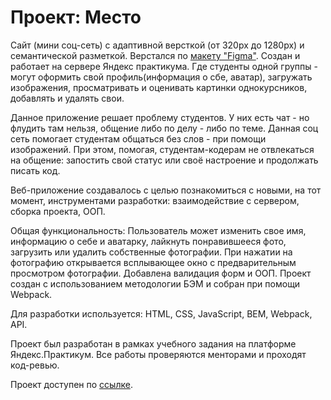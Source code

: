 # Проект: Место

Сайт (мини соц-сеть) с адаптивной версткой (от 320px до 1280px) и семантической разметкой. Верстался по [макету "Figma"](https://www.figma.com/file/2cn9N9jSkmxD84oJik7xL7/JavaScript.-Sprint-4?node-id=0%3A1). Создан и работает на сервере Яндекс практикума. Где студенты одной группы - могут оформить свой профиль(информация о сбе, аватар), загружать изображения, просматривать и оценивать картинки однокурсников, добавлять и удалять свои.

Данное приложение решает проблему студентов. У них есть чат - но флудить там нельзя, общение либо по делу - либо по теме. Данная соц сеть помогает студентам общаться без слов - при помощи изображений. При этом, помогая, студентам-кодерам не отвлекаться на общение: запостить свой статус или своё настроение и продолжать писать код.

Веб-приложение создавалось с целью познакомиться с новыми, на тот момент, инструментами разработки: взаимодействие с сервером, сборка проекта, ООП.

Общая функциональность: 
Пользователь может изменить свое имя, информацию о себе и аватарку, лайкнуть понравившееся фото, загрузить или удалить собственные фотографии. При нажатии на фотографию открывается всплывающее окно с предварительным просмотром фотографии. Добавлена валидация форм и ООП. Проект создан с использованием методологии БЭМ и собран при помощи Webpack. 

Для разработки используется: HTML, CSS, JavaScript, BEM, Webpack, API.

Проект был разработан в рамках учебного задания на платформе Яндекс.Практикум. Все работы проверяются менторами и проходят код-ревью.

Проект доступен по [ссылке](https://ana-anajel.github.io/mesto/).